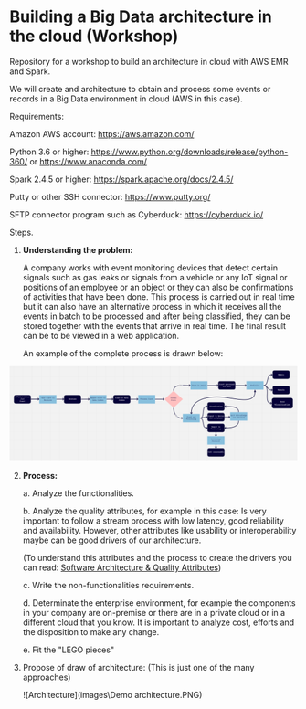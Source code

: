 # Building a Big Data architecture in the cloud (Workshop)

Repository for a workshop to build an architecture in cloud with AWS EMR and Spark.

We will create and architecture to obtain and process some events or records in a Big Data environment in cloud (AWS  in this case).

Requirements: 

Amazon AWS account: https://aws.amazon.com/

Python 3.6 or higher:  https://www.python.org/downloads/release/python-360/ or https://www.anaconda.com/

Spark 2.4.5 or higher: https://spark.apache.org/docs/2.4.5/

Putty or other SSH connector: https://www.putty.org/

SFTP connector program such as Cyberduck: https://cyberduck.io/

Steps.

1. **Understanding the problem:**

   A company works with event monitoring devices that detect certain signals such as gas leaks or signals from a vehicle or any IoT signal or positions of an employee or an object or they can also be confirmations of activities that have been done.
   This process is carried out in real time but it can also have an alternative process in which it receives all the events in batch to be processed and after being classified, they can be stored together with the events that arrive in real time. The final result can be to be viewed in a web application.

   An example of the complete process is drawn below:

![Process](images\Process.PNG)



2. **Process:**

   a. Analyze the functionalities.

   b. Analyze the quality attributes, for example in this case: Is very important to follow a stream process with low latency, good reliability and availability. However, other attributes like usability or interoperability maybe can be good drivers of our architecture. 

   (To understand this attributes and the process to create the drivers you can read: [Software Architecture & Quality Attributes](https://sites.google.com/site/misresearch000/home/software-architecture-quality-attributes#:~:text=There%20are%20three%20main%20categories,%2C%20testability%2C%20usability%2C%20others.&text=Architectural%20Qualities%3A%20conceptual%20integrity%2C%20correctness%20and%20completeness.))

   c. Write the non-functionalities requirements. 

   d.  Determinate the  enterprise environment, for example the components in your company are on-premise or there are in a private cloud or in a different cloud that you know. It is important to analyze cost, efforts and the disposition to make any change. 

   e. Fit the "LEGO pieces"

3. Propose of draw of architecture: (This is just one of the many approaches)

   ![Architecture](images\Demo architecture.PNG)

